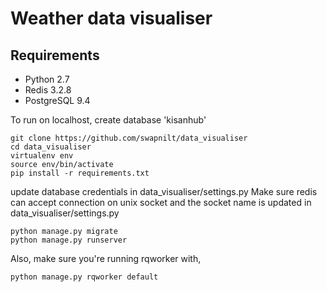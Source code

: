 # Weather data visualiser
## Requirements
*  Python 2.7
*  Redis 3.2.8
* PostgreSQL 9.4

To run on localhost, 
create database 'kisanhub'


    git clone https://github.com/swapnilt/data_visualiser    
    cd data_visualiser    
    virtualenv env    
    source env/bin/activate    
    pip install -r requirements.txt

update database credentials in data_visualiser/settings.py
Make sure redis can accept connection on unix socket and the socket name is updated in data_visualiser/settings.py


    python manage.py migrate    
    python manage.py runserver

Also, make sure you're running rqworker with,

    python manage.py rqworker default
    
